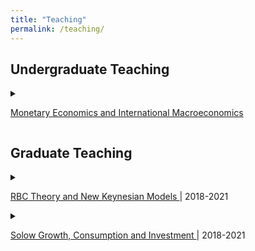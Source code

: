 ```yaml
---
title: "Teaching"
permalink: /teaching/
---
```


## Undergraduate Teaching
<details><summary> 

<a href="https://timohaber.github.io/assets/pdf/Part_IIA_Paper_2.pdf">Monetary Economics and International Macroeconomics</a>


</summary>
<ol>
<li> <b>Monetary economics </b>
Monetary theory, policy and financial system, including rational
expectations, policy ineffectiveness (New Classical economics), inflation bias, money
demand, money supply process and banking system, central bank and monetary operating
framework, bond market and term structure of interest rates, financial market efficiency,
monetary transmission, and financial crises </li>
<li> <b>International macroeconomics</b>
Exchange rates and international macroeconomic policy,
including asset market approach, exchange rate overshooting, flexible-price monetary
model, Balassa-Samuelson effect, international macroeconomic interdependence, fixed
exchange rates and currency crises. </li>
</ol>
</details>

## Graduate Teaching

<details><summary> 

<a href="https://timohaber.github.io/assets/pdf/R200.pdf"> RBC Theory and New Keynesian Models  </a> | 2018-2021 

</summary>
<p>
The course provides the foundations and core topics of advanced macroeconomic theory that is used for macroeconomic research. It includes techniques (e.g. definition of general equilibrium, elements of dynamic programming and optimal control theory, etc.) and two broad macroeconomic topics, economic growth and business cycle theory (in the context of DSGE modelling).
</p>
</details>


<details><summary> 

<a href="https://timohaber.github.io/assets/pdf/E200.pdf"> Solow Growth, Consumption and Investment </a> | 2018-2021 

</summary>
<p>
The purpose of this course is to introduce students to major questions and theories in neoclassical economics. The goal is to develop the “tools and tastes” necessary to understand the main models of economic growth and business cycle. First, it discusses the Solow-Swan model with exogenous technological progress and savings decision. We analyse the equilibrium of the model and the comparative dynamics around the steady state. Second, we study the microfoundation of consumption and then we study the business cycles phenomena and set up a simple model, which can generate some business cycle facts. Finally we look deeper into investment theory
</p>
</details>


